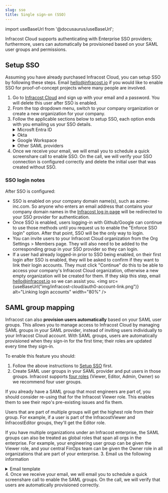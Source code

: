 ```yaml
---
slug: sso
title: Single sign-on (SSO)
---
```


import useBaseUrl from '@docusaurus/useBaseUrl';

Infracost Cloud supports authenticating with Enterprise SSO providers; furthermore, users can automatically be provisioned based on your SAML user groups and permissions.

## Setup SSO

Assuming you have already purchased Infracost Cloud, you can setup SSO by following these steps. Email [hello@infracost.io](mailto:hello@infracost.io) if you would like to enable SSO for proof-of-concept projects where many people are involved.
1. Go to [Infracost Cloud](https://dashboard.infracost.io) and sign up with your email and a password. You will delete this user after SSO is enabled.
2. From the top dropdown menu, switch to your company organization or create a new organization for your company.
3. Follow the applicable sections below to setup SSO, each option ends with you emailing us your SSO details.
    <details>
      <summary>Microsft Entra ID</summary>
      <ol style={{'list-style-type': 'decimal'}}>
        <li>In the <a href="https://dashboard.infracost.io" target="_blank" rel="noopener noreferrer">Infracost Cloud
            dashboard</a> go to <code>Org Settings</code> and copy your <code>Org ID</code>. You will need to
          provide this to Infracost in a future step.</li>
        <li>Login to the <a href="https://portal.azure.com" target="_blank" rel="noopener noreferrer">Azure portal</a>
        </li>
        <li>Go to <code>Microsoft Entra ID &gt; Enterprise applications</code></li>
        <li>Click <code>New application</code></li>
        <li>Click <code>Create your own application</code></li>
        <li>For the name enter <code>Infracost Cloud</code></li>
        <li>Make sure 'Integrate any other application you don't find in the gallery (Non-gallery)' is selected.</li>
        <li>On the left select <code>Single sign-on</code> and select <code>SAML</code></li>
        <li>Click <code>Edit</code> in the Basic SAML Configuration section.</li>
        <li>Click <code>Add identifier</code> and enter <code>urn:auth0:infracost:&lt;YOUR INFRACOST ORG ID&gt;</code></li>
        <li>Click <code>Add reply URL</code> and enter <code>https://login.infracost.io/login/callback?connection=&lt;YOUR INFRACOST ORG ID&gt;</code></li>
        <li>Click <code>Save</code></li>
        <li>Download 'Certificate (Base64)'. You will need to provide this to Infracost.</li>
        <li>Copy the 'Login URL'. You will need to provide this to Infracost in the next step.</li>
        <li>Email us the following information with the certificate attached:
          <pre>
            To: hello@infracost.io<br/>
            Subject: Enable SSO<br/>
            Body:<br/><br/>
            Please enable SSO for our organization.<br/><br/>
            - Company name or Infracost Org ID: xxx<br/>
            - SSO provider: Microsoft Entra ID<br/>
            - Login URL: xxx<br/>
            - Tenant domains, either the email domain (example.com) or Microsoft tenant domain (example.onmicrosoft.com): xxx<br/>
            - The certificate is attached.<br/><br/>
            Thanks!
          </pre>
        </li>
      </ol>
    </details>
    <details>
      <summary>Okta</summary>
      <ol style={{'list-style-type': 'decimal'}}>
        <li>In the <a href="https://dashboard.infracost.io" target="_blank" rel="noopener noreferrer">Infracost Cloud
            dashboard</a> go to <code>Org Settings</code> and copy your <code>Org ID</code>. You will need to
          provide this to Infracost in a future step.</li>
        <li>Login to the Okta Admin dashboard</li>
        <li>Go to <code>Applications &gt; Applications</code></li>
        <li>Click <code>Create App Integration</code></li>
        <li>Select <code>SAML 2.0</code> and click Next.</li>
        <li>For the App name enter <code>Infracost Cloud</code> and click Next.</li>
        <li>For Single sign on URL enter
          <code>https://login.infracost.io/login/callback?connection=&lt;YOUR INFRACOST ORG ID&gt;</code>
        </li>
        <li>For the Audience URL (SP Entity ID) enter <code>urn:auth0:infracost:&lt;YOUR INFRACOST ORG ID&gt;</code><img
            loading="lazy" src="/docs/img/sso/okta-saml-settings.png" alt="Okta Attribute Statements form"
            class="img_ev3q" /></li>
        <li>Add the following for the Attribute Statements section and click Next.<img loading="lazy"
            src="/docs/img/sso/okta-attribute-statements.png" alt="Okta Attribute Statements form" class="img_ev3q" /></li>
        <li>Choose 'I'm an Okta customer adding an internal app' and click Finish</li>
        <li>In the Sign on tab, scroll down to the SAML Signing Certificates section. On the right-hand side click the
          button to View SAML setup instructions.</li>
        <li>Copy the Identity Provider Single Sign-On URL and download the certificate.</li>
        <li>Email us the following information with the certificate attached:
          <pre>
            To: hello@infracost.io<br/>
            Subject: Enable SSO<br/>
            Body:<br/><br/>
            Please enable SSO for our organization.<br/><br/>
            - Company name or Infracost Org ID: xxx<br/>
            - SSO provider: Okta<br/>
            - Identity Provider Single Sign-On URL: xxx<br/>
            - SSO domains (comma separated list of domains to enable for this SSO connection): xxx<br/>
            - The public certificate is attached.<br/><br/>
            Thanks!
          </pre>
          </li>
        <li>In the Okta Admin dashboard assign any users to the Infracost Cloud app. You can also add an Infracost
          button to your SSO portal as we support IdP-Initiated logins from Okta too.</li>
      </ol>
    </details>
    <details>
      <summary>Google Workspace</summary>
      <ol style={{'list-style-type': 'decimal'}}>
        <li>In the <a href="https://dashboard.infracost.io" target="_blank" rel="noopener noreferrer">Infracost Cloud
            dashboard</a> go to <code>Org Settings</code> and copy your <code>Org ID</code>. You will need this when
          setting up the SAML app in Google Workspace.</li>
        <li>Login to <a href="https://admin.google.com" target="_blank" rel="noopener noreferrer">Google Workspace
            admin</a></li>
        <li>Go to <code>Apps &gt; Web and mobile apps</code></li>
        <li>Click <code>Add app &gt; Add custom SAML app</code></li>
        <li>For the App name enter <code>Infracost Cloud</code></li>
        <li>Copy the SSO URL and download the Certificate. You will need to supply these to Infracost in a future step.
          Click Continue.</li>
        <li>In the ACS URL enter:
          <code>https://login.infracost.io/login/callback?connection=&lt;YOUR INFRACOST ORG ID&gt;</code>
        </li>
        <li>In the Entity ID enter: <code>urn:auth0:infracost:&lt;YOUR INFRACOST ORG ID&gt;</code></li>
        <li>Tick <code>Signed response</code></li>
        <li>For Name ID format choose <code>UNSPECIFIED</code> and for Name ID choose
          <code>Basic Information &gt; Primary email</code>. The form should look like the following:<img loading="lazy"
            src="/docs/img/sso/google-workspace-service-provider.png" alt="Google Workspace Service Provider form"
            class="img_ev3q" />
        </li>
        <li>Click Continue</li>
        <li>Add the following Attributes and click Finish:<img loading="lazy"
            src="/docs/img/sso/google-workspace-attributes.png" alt="Google Workspace Service Provider form"
            class="img_ev3q" /></li>
        <li>Email us the following information with the certificate attached:
          <pre>
            To: hello@infracost.io<br/>
            Subject: Enable SSO<br/>
            Body:<br/><br/>
            Please enable SSO for our organization.<br/><br/>
            - Company name or Infracost Org ID: xxx<br/>
            - SSO provider: Google Workspace<br/>
            - SSO URL: xxx<br/>
            - SSO domains (comma separated list of domains to enable for this SSO connection): xxx<br/>
            - The certificate is attached.<br/><br/>
            Thanks!
          </pre>
        </li>
      </ol>
    </details>
    <details>
      <summary>Other SAML providers</summary>
      <ol style={{'list-style-type': 'decimal'}}>
        <li>In the <a href="https://dashboard.infracost.io" target="_blank" rel="noopener noreferrer">Infracost Cloud
            dashboard</a> go to <code>Org Settings</code> and copy your <code>Org ID</code>. You will need to
          provide this in the next step.</li>
        <li>Email us the following information with the certificate attached:
          <pre>
            To: hello@infracost.io<br/>
            Subject: Enable SSO<br/>
            Body:<br/><br/>
            Please enable SSO for our organization.<br/><br/>
            - Company name or Infracost Org ID: xxx<br/>
            - SSO service provider: xxx<br/>
            - SSO URL: xxx<br/>
            - SSO domains (comma separated list of domains to enable for this SSO connection): xxx<br/>
            - The SSO certificate is attached.<br/><br/>
            Thanks!
          </pre>
        </li>
      </ol>
    </details>
4. Once we receive your email, we will email you to schedule a quick screenshare call to enable SSO. On the call, we will verify your SSO connection is configured correctly and delete the initial user that was created without SSO.

### SSO login notes

After SSO is configured:
- SSO is enabled on your company domain name(s), such as acme-inc.com. So anyone who enters an email address that contains your company domain names in the [Infracost log in page](https://dashboard.infracost.io) will be redirected to your SSO provider for authentication.
- Once SSO is enabled, users logging-in with Github/Google can continue to use those methods until you request us to enable the "Enforce SSO login" option. After that point, SSO will be the only way to login.
- You can invite users to your Infracost Cloud organization from the Org Settings > Members page. They will also need to be added to the corresponding group in your SSO provider so they can login.
- If a user had already logged-in prior to SSO being enabled, on their first login after SSO is enabled, they will be asked to confirm if they want to link their login accounts. They must click "Continue" do this to be able to access your company's Infracost Cloud organization, otherwise a new empty organization will be created for them. If they skip this step, email [hello@infracost.io](mailto:hello@infracost.io) so we can assist you.
    <img src={useBaseUrl("img/infracost-cloud/auth0-account-link.png")} alt="Linking login accounts" width="80%" />

## SAML group mapping

Infracost can also **provision users automatically** based on your SAML user groups. This allows you to manage access to Infracost Cloud by managing SAML groups in your SAML provider, instead of inviting users individually to your Infracost Cloud account. With SAML groups, users are automatically provisioned when they sign-in for the first time; their roles are updated every time they sign-in.

To enable this feature you should:
1. Follow the above instructions to [Setup SSO](#setup-sso) first.
2. Create SAML user groups in your SAML provider and put users in those groups. Infracost supports [four roles](/docs/infracost_cloud/key_concepts/#team-management) (Viewer, Editor, Admin, Owner) so we recommend four user groups.

  If you already have a SAML group that most engineers are part of, you should consider re-using that for the Infracost Viewer role. This enables them to see their repo's pre-existing issues and fix them.

  Users that are part of multiple groups will get the highest role from their group. For example, if a user is part of the InfracostViewer and InfracostEditor groups, they'll get the Editor role.

  If you have multiple organizations under an Infracost enterprise, the SAML groups can also be treated as global roles that span all orgs in the enterprise. For example, your engineering user group can be given the Viewer role, and your central FinOps team can be given the Owner role in all organizations that are part of your enterprise.
3. Email us the following information

  <details>
    <summary>Email template</summary>
    <pre>
      To: hello@infracost.io<br/>
      Subject: Enable SAML groups<br/>
      Body:<br/><br/>
      Please enable SAML groups for our organization.<br/><br/>
      - Company name or Infracost Org ID: xxx<br/><br/>
      - SSO service provider: [Microsoft Entra ID, Okta, Google Workspace, Other SAML Provider]<br/><br/>
      - SAML group role mapping:<br/>
        | SAML group name | Infracost Org slug | Infracost role |<br/>
        |-----------------|--------------------|----------------|<br/>
        | AllEngineers    | my_org             | Org Viewer     |<br/>
        | InfracostEditor | my_org             | Org Editor     |<br/>
        | InfracostAdmin  | my_org             | Org Admin      |<br/>
        | InfracostOwner  | all orgs           | Org Owner      |<br/><br/>
      - The attribute name in the SAML assertion that will contain the group names, for example `memberOf`.<br/><br/>
      - If possible, an example of the SAML assertion that will be sent.<br/><br/>
      Thanks!
    </pre>
  </details>
4. Once we receive your email, we will email you to schedule a quick screenshare call to enable the SAML groups. On the call, we will verify that users are automatically provisioned correctly.
